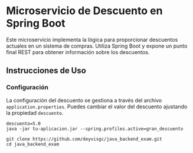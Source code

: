 # Microservicio de Descuento en Spring Boot

Este microservicio implementa la lógica para proporcionar descuentos actuales en un sistema de compras. Utiliza Spring Boot y expone un punto final REST para obtener información sobre los descuentos.

## Instrucciones de Uso

### Configuración

La configuración del descuento se gestiona a través del archivo `application.properties`. Puedes cambiar el valor del descuento ajustando la propiedad `descuento`.

```properties
descuento=5.0
java -jar tu-aplicacion.jar --spring.profiles.active=gran_descuento

git clone https://github.com/deyvisgc/java_backend_exam.git
cd java_backend_exam
